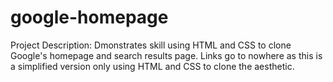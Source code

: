 # google-homepage
Project Description: Dmonstrates skill using HTML and CSS to clone Google's homepage and search results page. Links go to nowhere as this is a simplified version only using HTML and CSS to clone the aesthetic.
